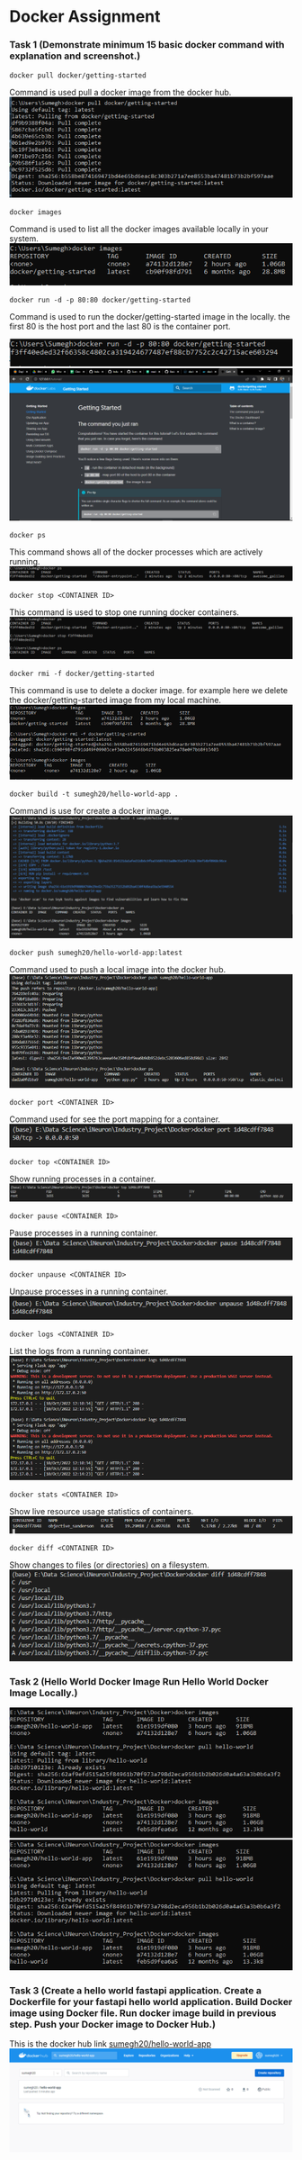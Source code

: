 # Docker Assignment

### Task 1 (Demonstrate minimum 15 basic docker command with explanation and screenshot.)

```
docker pull docker/getting-started
```
Command is used pull a docker image from the docker hub.
![image](https://github.com/Sumegh20/Docker/blob/main/img/Docker_command_1.PNG)

```
docker images
```
Command is used to list all the docker images available locally in your system.
![image](https://github.com/Sumegh20/Docker/blob/main/img/Docker_command_2.PNG)

```
docker run -d -p 80:80 docker/getting-started
```
Command is used to run the docker/getting-started image in the locally. the first 80 is the host port and the last 80 is the container port.

![image](https://github.com/Sumegh20/Docker/blob/main/img/Docker_command_3_part_1.PNG)
![image](https://github.com/Sumegh20/Docker/blob/main/img/Docker_command_3_part_2.PNG)

```
docker ps
```
This command shows all of the docker processes which are actively running.
![image](https://github.com/Sumegh20/Docker/blob/main/img/Docker_command_4.PNG)

```
docker stop <CONTAINER ID>
```
This command is used to stop one running docker containers.
![image](https://github.com/Sumegh20/Docker/blob/main/img/Docker_command_5.PNG)

```
docker rmi -f docker/getting-started
```
This command is use to delete a docker image. for example here we delete the docker/getting-started image from my local machine.
![image](https://github.com/Sumegh20/Docker/blob/main/img/Docker_command_6.PNG)

```
docker build -t sumegh20/hello-world-app .
```
Command is use for create a docker image.
![image](https://github.com/Sumegh20/Docker/blob/main/img/Docker_command_7.PNG)

```
docker push sumegh20/hello-world-app:latest
```
Command used to push a local image into the docker hub.
![image](https://github.com/Sumegh20/Docker/blob/main/img/Docker_command_8.PNG)

```
docker port <CONTAINER ID>
```
Command used for see the port mapping for a container.
![image](https://github.com/Sumegh20/Docker/blob/main/img/Docker_command_9.PNG)

```
docker top <CONTAINER ID>
```
Show running processes in a container.
![image](https://github.com/Sumegh20/Docker/blob/main/img/Docker_command_10.PNG)

```
docker pause <CONTAINER ID>
```
Pause processes in a running container.
![image](https://github.com/Sumegh20/Docker/blob/main/img/Docker_command_11.PNG)

```
docker unpause <CONTAINER ID>
```
Unpause processes in a running container.
![image](https://github.com/Sumegh20/Docker/blob/main/img/Docker_command_12.PNG)

```
docker logs <CONTAINER ID>
```
List the logs from a running container.
![image](https://github.com/Sumegh20/Docker/blob/main/img/Docker_command_13.PNG)

```
docker stats <CONTAINER ID>
```
Show live resource usage statistics of containers.
![image](https://github.com/Sumegh20/Docker/blob/main/img/Docker_command_14.PNG)

```
docker diff <CONTAINER ID>
```
Show changes to files (or directories) on a filesystem.
![image](https://github.com/Sumegh20/Docker/blob/main/img/Docker_command_15.PNG)


### Task 2 (Hello World Docker Image Run Hello World Docker Image Locally.)
![image](https://github.com/Sumegh20/Docker/blob/main/img/Assignment_3_part_1.PNG)
![image](https://github.com/Sumegh20/Docker/blob/main/img/Assignment_3_part_1.PNG)

### Task 3 (Create a hello world fastapi application. Create a Dockerfile for your fastapi hello world application. Build Docker image using Docker file. Run docker image build in previous step. Push your Docker image to Docker Hub.)
This is the docker hub link [sumegh20/hello-world-app](https://hub.docker.com/repository/docker/sumegh20/hello-world-app)
![image](https://github.com/Sumegh20/Docker/blob/main/img/Assignment_2.PNG)
